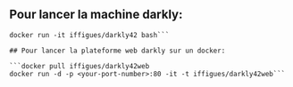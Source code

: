 ## Pour lancer la machine darkly:

```docker pull iffigues/darkly42
docker run -it iffigues/darkly42 bash```

## Pour lancer la plateforme web darkly sur un docker:

```docker pull iffigues/darkly42web
docker run -d -p <your-port-number>:80 -it -t iffigues/darkly42web```

